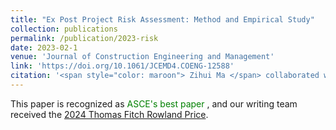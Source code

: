 ```yaml
---
title: "Ex Post Project Risk Assessment: Method and Empirical Study"
collection: publications
permalink: /publication/2023-risk
date: 2023-02-1
venue: 'Journal of Construction Engineering and Management'
link: 'https://doi.org/10.1061/JCEMD4.COENG-12588'
citation: '<span style="color: maroon"> Zihui Ma </span> collaborated with Abdolmajid Erfani, Qingbin Cui, and Gregory B Baecher. 2023. &quot;Ex Post Project Risk Assessment: Method and Empirical Study.&quot; <i>Journal of Construction Engineering and Management</i> 149(2), 04022174. https://doi.org/10.1061/JCEMD4.COENG-12588'
---
```

This paper is recognized as <span style="color: green"> ASCE's best paper </span>, and our writing team received the [2024 Thomas Fitch Rowland Price](https://www-asce-org.proxy-um.researchport.umd.edu/career-growth/awards-and-honors/thomas-fitch-rowland-prize).

